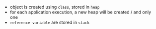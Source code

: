 - object is created using `class`, stored in `heap`
- for each application execution, a new heap will be created / and only one
- `reference variable` are stored in `stack`
